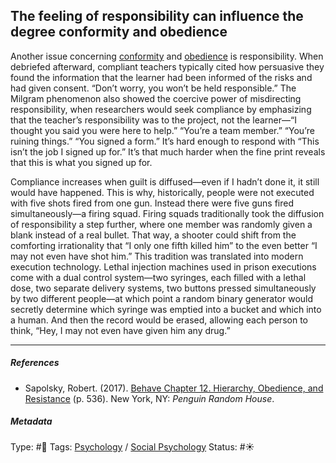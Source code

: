 ## The feeling of responsibility can influence the degree conformity and obedience

Another issue concerning [conformity](Conformity.md) and [obedience](obedience.md) is responsibility. When debriefed afterward, compliant teachers typically cited how persuasive they found the information that the learner had been informed of the risks and had given consent. “Don’t worry, you won’t be held responsible.” The Milgram phenomenon also showed the coercive power of misdirecting responsibility, when researchers would seek compliance by emphasizing that the teacher’s responsibility was to the project, not the learner—“I thought you said you were here to help.” “You’re a team member.” “You’re ruining things.” “You signed a form.” It’s hard enough to respond with “This isn’t the job I signed up for.” It’s that much harder when the fine print reveals that this is what you signed up for.

Compliance increases when guilt is diffused—even if I hadn’t done it, it still would have happened. This is why, historically, people were not executed with five shots fired from one gun. Instead there were five guns fired simultaneously—a firing squad. Firing squads traditionally took the diffusion of responsibility a step further, where one member was randomly given a blank instead of a real bullet. That way, a shooter could shift from the comforting irrationality that “I only one fifth killed him” to the even better “I may not even have shot him.” This tradition was translated into modern execution technology. Lethal injection machines used in prison executions come with a dual control system—two syringes, each filled with a lethal dose, two separate delivery systems, two buttons pressed simultaneously by two different people—at which point a random binary generator would secretly determine which syringe was emptied into a bucket and which into a human. And then the record would be erased, allowing each person to think, “Hey, I may not even have given him any drug.”

---

##### References

* Sapolsky, Robert. (2017). [Behave Chapter 12. Hierarchy, Obedience, and Resistance](Behave%20Chapter%2012.%20Hierarchy,%20Obedience,%20and%20Resistance.md) (p. 536). New York, NY: *Penguin Random House*. 

##### Metadata

Type: #🔴 
Tags: [Psychology](Psychology.md) / [Social Psychology](Social%20Psychology.md) 
Status: #☀️ 
